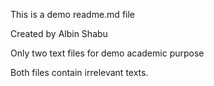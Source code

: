 This is a demo readme.md file

Created by Albin Shabu

Only two text files for demo academic purpose

Both files contain irrelevant texts.
